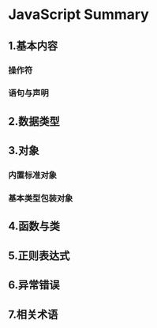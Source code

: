 # JavaScript Summary

## 1.基本内容

### 操作符

### 语句与声明

## 2.数据类型

## 3.对象

### 内置标准对象

### 基本类型包装对象

## 4.函数与类

## 5.正则表达式

## 6.异常错误

## 7.相关术语
